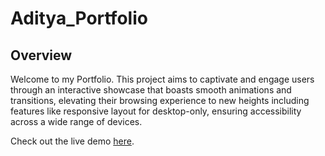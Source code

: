 # Aditya_Portfolio
## Overview
Welcome to my Portfolio. This project aims to captivate and engage users through an interactive showcase that boasts smooth animations and transitions, elevating their browsing experience to new heights including features like responsive layout for desktop-only, ensuring accessibility across a wide range of devices.

Check out the live demo [here](https://aadi-self-portfolio.netlify.app/).
